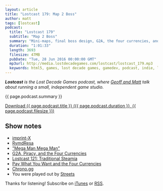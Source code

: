 ```yaml
---
layout: article
title: "Lostcast 179: Map 2 Boss"
author: matt
tags: [lostcast]
podcast:
  title: "Lostcast 179"
  subtitle: "Map 2 Boss"
  summary: "Mini-maps, final boss design, G2A, the four currencies, and more."
  duration: "1:01:33"
  length: 3693
  filesize: 47MB
  pubDate: "Tue, 28 Jun 2016 00:00:00 GMT"
  mp3url: http://media.lostdecadegames.com/lostcast/lostcast_179.mp3
  keywords: html5, games, lost decade games, gamedev, podcast, indie, lostcast
---
```

_**Lostcast** is the Lost Decade Games podcast, where [Geoff and Matt](/about/) talk about running a small, independent game studio._

{{ page.podcast.summary }}

<a class="download-podcast" href="{{ page.podcast.mp3url }}">
	Download {{ page.podcast.title }} ({{ page.podcast.duration }}, {{ page.podcast.filesize }})
</a>

## Show notes

* [imprint-X](https://www.kickstarter.com/projects/morgondag/imprint-x)
* [RymdResa](http://store.steampowered.com/app/269690/)
* ["Mega Man Mega Man"](https://www.youtube.com/watch?v=8FpigqfcvlM)
* [G2A, Piracy, and the Four Currencies](http://www.gamasutra.com/blogs/LarsDoucet/20160628/276019/G2A_Piracy_and_the_Four_Currencies.php)
* [Lostcast 121: Traditional Steamia](http://www.lostdecadegames.com/lostcast-121/)
* [Pay What You Want and the Four Currencies](http://www.gamasutra.com/blogs/LarsDoucet/20120322/167131/Pay_What_You_Want_and_the_Four_Currencies.php)
* [Chrono.gg](https://chrono.gg/)
* You were played out by [Streets](https://joshuamorse.bandcamp.com/track/streets)

Thanks for listening! Subscribe on [iTunes](http://itunes.apple.com/us/podcast/lostcast/id481950724) or [RSS](/lostcast.xml).
